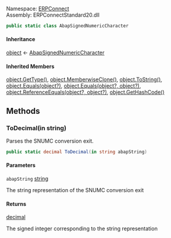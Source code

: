 Namespace: [ERPConnect](../)\
Assembly: ERPConnectStandard20.dll

```csharp
public static class AbapSignedNumericCharacter

```

#### Inheritance

[object](https://learn.microsoft.com/dotnet/api/system.object) ← [AbapSignedNumericCharacter](./)

#### Inherited Members

[object.GetType()](https://learn.microsoft.com/dotnet/api/system.object.gettype), [object.MemberwiseClone()](https://learn.microsoft.com/dotnet/api/system.object.memberwiseclone), [object.ToString()](https://learn.microsoft.com/dotnet/api/system.object.tostring), [object.Equals(object?)](<https://learn.microsoft.com/dotnet/api/system.object.equals#system-object-equals(system-object)>), [object.Equals(object?, object?)](<https://learn.microsoft.com/dotnet/api/system.object.equals#system-object-equals(system-object-system-object)>), [object.ReferenceEquals(object?, object?)](https://learn.microsoft.com/dotnet/api/system.object.referenceequals), [object.GetHashCode()](https://learn.microsoft.com/dotnet/api/system.object.gethashcode)

## Methods

### ToDecimal(in string)

Parses the SNUMC conversion exit.

```csharp
public static decimal ToDecimal(in string abapString)

```

#### Parameters

`abapString` [string](https://learn.microsoft.com/dotnet/api/system.string)

The string representation of the SNUMC conversion exit

#### Returns

[decimal](https://learn.microsoft.com/dotnet/api/system.decimal)

The signed integer corresponding to the string representation
